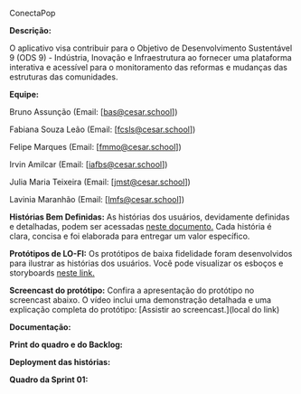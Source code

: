 ConectaPop

__Descrição:__

O aplicativo visa contribuir para o Objetivo de Desenvolvimento Sustentável 9 (ODS 9) - Indústria, Inovação e Infraestrutura ao fornecer uma plataforma interativa e acessível para o monitoramento das reformas e mudanças das estruturas das comunidades.

__Equipe:__

Bruno Assunção
(Email: [bas@cesar.school])

Fabiana Souza Leão
(Email: [fcsls@cesar.school])

Felipe Marques
(Email: [fmmo@cesar.school])

Irvin Amilcar
(Email: [iafbs@cesar.school])

Julia Maria Teixeira
(Email: [jmst@cesar.school])

Lavinia Maranhão
(Email: [lmfs@cesar.school])

__Histórias Bem Definidas:__
As histórias dos usuários, devidamente definidas e detalhadas, podem ser acessadas [neste documento.](https://docs.google.com/document/d/1dVWGrCuVH_bPpP2ZX_JoNDxUlfM8ij-ivFmqM-KuvS0/edit?usp=sharing) Cada história é clara, concisa e foi elaborada para entregar um valor específico.

__Protótipos de LO-FI:__
Os protótipos de baixa fidelidade foram desenvolvidos para ilustrar as histórias dos usuários. Você pode visualizar os esboços e storyboards [neste link.](https://www.figma.com/design/Qab1UVomdm80XcZu2h5VZ9/Storyboards?node-id=5-404&t=3yAeGo8ZSWRk0G9n-1)

__Screencast do protótipo:__
Confira a apresentação do protótipo no screencast abaixo. O vídeo inclui uma demonstração detalhada e uma explicação completa do protótipo:
[Assistir ao screencast.](local do link)


__Documentação:__

__Print do quadro e do Backlog:__

__Deployment das histórias:__

__Quadro da Sprint 01:__



